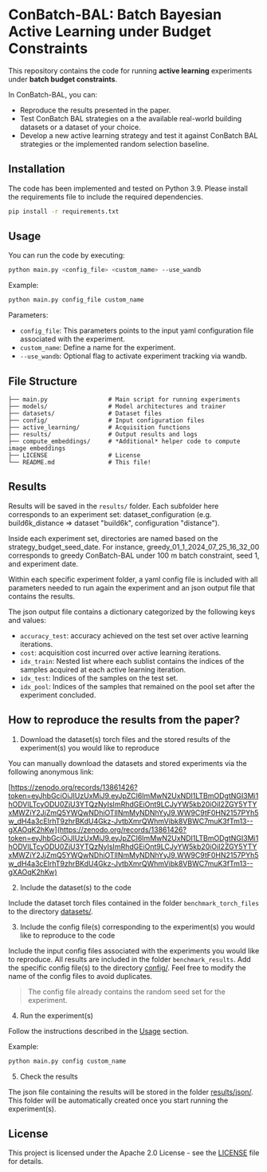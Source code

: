 
# ConBatch-BAL: Batch Bayesian Active Learning under Budget Constraints

This repository contains the code for running **active learning** experiments under **batch budget constraints**. 

In ConBatch-BAL, you can:

- Reproduce the results presented in the paper.
- Test ConBatch BAL strategies on a the available real-world building datasets or a dataset of your choice.
- Develop a new active learning strategy and test it against ConBatch BAL strategies or the implemented random selection baseline.

## Installation
The code has been implemented and tested on Python 3.9. Please install the requirements file to include the required dependencies.

```bash
pip install -r requirements.txt
```

## Usage
You can run the code by executing:

```bash
python main.py <config_file> <custom_name> --use_wandb
```

Example:

```bash
python main.py config_file custom_name
```
Parameters:
- `config_file`: This parameters points to the input yaml configuration file associated with the experiment.
- `custom_name`: Define a name for the experiment.
- `--use_wandb`: Optional flag to activate experiment tracking via wandb.

## File Structure
```
├── main.py                 # Main script for running experiments
├── models/                 # Model architectures and trainer
├── datasets/               # Dataset files
├── config/                 # Input configuration files
├── active_learning/        # Acquisition functions
├── results/                # Output results and logs
├── compute_embeddings/     # *Additional* helper code to compute image embeddings
├── LICENSE                 # License
└── README.md               # This file!
```

## Results
Results will be saved in the `results/` folder. Each subfolder here corresponds to an experiment set: dataset_configuration (e.g. build6k_distance => dataset "build6k", configuration "distance").

Inside each experiment set, directories are named based on the strategy_budget_seed_date. For instance, greedy_01_1_2024_07_25_16_32_00 corresponds to greedy ConBatch-BAL under 100 m batch constraint, seed 1, and experiment date.

Within each specific experiment folder, a yaml config file is included with all parameters needed to run again the experiment and an json output file that contains the results. 

The json output file contains a dictionary categorized by the following keys and values:
- `accuracy_test`: accuracy achieved on the test set over active learning iterations.
- `cost`: acquisition cost incurred over active learning iterations.
- `idx_train`: Nested list where each sublist contains the indices of the samples acquired at each active learning iteration.
- `idx_test`: Indices of the samples on the test set.
- `idx_pool`: Indices of the samples that remained on the pool set after the experiment concluded.

## How to reproduce the results from the paper?

1. Download the dataset(s) torch files and the stored results of the experiment(s) you would like to reproduce

You can manually download the datasets and stored experiments via the following anonymous link: 

[https://zenodo.org/records/13861426?token=eyJhbGciOiJIUzUxMiJ9.eyJpZCI6ImMwN2UxNDI1LTBmODgtNGI3Mi1hODVlLTcyODU0ZjU3YTQzNyIsImRhdGEiOnt9LCJyYW5kb20iOiI2ZGY5YTYxMWZiY2JjZmQ5YWQwNDhiOTllNmMyNDNhYyJ9.WW9C9tF0HN2157PYh5w_dH4a3cElrhT9zhrBKdU4Gkz-JvtbXmrQWhmVibk8VBWC7muK3fTm13--gXAOqK2hKw](https://zenodo.org/records/13861426?token=eyJhbGciOiJIUzUxMiJ9.eyJpZCI6ImMwN2UxNDI1LTBmODgtNGI3Mi1hODVlLTcyODU0ZjU3YTQzNyIsImRhdGEiOnt9LCJyYW5kb20iOiI2ZGY5YTYxMWZiY2JjZmQ5YWQwNDhiOTllNmMyNDNhYyJ9.WW9C9tF0HN2157PYh5w_dH4a3cElrhT9zhrBKdU4Gkz-JvtbXmrQWhmVibk8VBWC7muK3fTm13--gXAOqK2hKw)


2. Include the dataset(s) to the code

Include the dataset torch files contained in the folder `benchmark_torch_files` to the directory [datasets/](datasets/).

3. Include the config file(s) corresponding to the experiment(s) you would like to reproduce to the code

Include the input config files associated with the experiments you would like to reproduce. All results are included in the folder `benchmark_results`. Add the specific config file(s) to the directory [config/](config/). Feel free to modify the name of the config files to avoid duplicates.

> The config file already contains the random seed set for the experiment.

4. Run the experiment(s) 

Follow the instructions described in the [Usage](#usage) section.

Example:

```bash
python main.py config custom_name
```

5. Check the results

The json file containing the results will be stored in the folder [results/json/](results/json). This folder will be automatically created once you start running the experiment(s).

## License
This project is licensed under the Apache 2.0 License - see the [LICENSE](LICENSE) file for details.